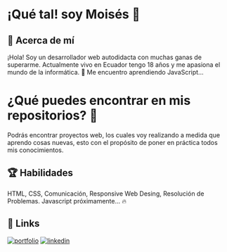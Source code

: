
<h1> ¡Qué tal! soy Moisés 👋 </h1>

## 🚀 Acerca de mí
¡Hola! Soy un desarrollador web autodidacta con muchas ganas de superarme. Actualmente vivo en Ecuador tengo 18 años y me apasiona el mundo de la informática. 🌟
Me encuentro aprendiendo JavaScript...

# ¿Qué puedes encontrar en mis repositorios? 👀
Podrás encontrar proyectos web, los cuales voy realizando a medida que aprendo cosas nuevas, esto con el propósito de poner en práctica todos mis conocimientos.

## 🏆 Habilidades
HTML, CSS, Comunicación, Responsive Web Desing, Resolución de Problemas.
Javascript próximamente... 🔥

## 🔗 Links
[![portfolio](https://img.shields.io/badge/my_portfolio-000?style=for-the-badge&logo=ko-fi&logoColor=white)](https://sitesafemoi.github.io/porfolio-moi/)
[![linkedin](https://img.shields.io/badge/linkedin-0A66C2?style=for-the-badge&logo=linkedin&logoColor=white)](www.linkedin.com/in/moisés-nicolas-1493192b5)


